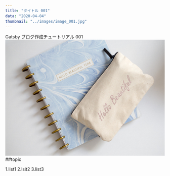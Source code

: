 ```yaml
---
title: "タイトル 001"
data: "2020-04-04"
thumbnail: "../images/image_001.jpg"
---
```


Gatsby ブログ作成チュートリアル 001
![Sample](../images/image_001.jpg)
##topic

1.list1
2.lsit2
3.list3
